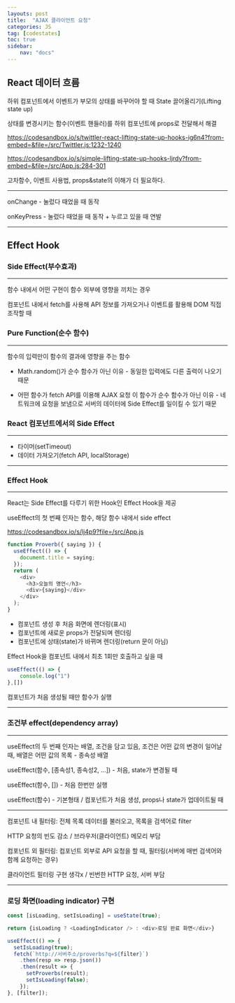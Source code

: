 ```yaml
---
layouts: post
title:  "AJAX 클라이언트 요청"
categories: JS
tag: [codestates]
toc: true
sidebar:
    nav: "docs"
---
```


## React 데이터 흐름

하위 컴포넌트에서 이벤트가 부모의 상태를 바꾸어야 할 때
State 끌어올리기(Lifting state up)

상태를 변경시키는 함수(이벤트 핸들러)를 하위 컴포넌트에 props로 전달해서 해결


<https://codesandbox.io/s/twittler-react-lifting-state-up-hooks-ig6n4?from-embed=&file=/src/Twittler.js:1232-1240>

<https://codesandbox.io/s/simple-lifting-state-up-hooks-ljrdy?from-embed=&file=/src/App.js:284-301>

고차함수, 이벤트 사용법, props&state의 이해가 더 필요하다.

---

onChange - 눌렀다 때었을 때 동작

onKeyPress - 눌렀다 때었을 때 동작 + 누르고 있을 때 연발 

---

## Effect Hook

### Side Effect(부수효과)
---

함수 내에서 어떤 구현이 함수 외부에 영향을 끼치는 경우

컴포넌트 내에서 fetch를 사용해 API 정보를 가져오거나 이벤트를 활용해 DOM 직접 조작할 때

### Pure Function(순수 함수)
---

함수의 입력만이 함수의 결과에 영향을 주는 함수

- Math.random()가 순수 함수가 아닌 이유 - 동일한 입력에도 다른 출력이 나오기 때문

- 어떤 함수가 fetch API를 이용해 AJAX 요청 이 함수가 순수 함수가 아닌 이유 - 네트워크에 요청을 보냄으로 서버의 데이터에 Side Effect를 일이킬 수 있기 때문

### React 컴포넌트에서의 Side Effect
---

- 타이머(setTimeout)
- 데이터 가져오기(fetch API, localStorage)

---

### Effect Hook
---

React는 Side Effect를 다루기 위한 Hook인 Effect Hook을 제공

useEffect의 첫 번째 인자는 함수, 해당 함수 내에서 side effect 

<https://codesandbox.io/s/lj4p9?file=/src/App.js>

```js
function Proverb({ saying }) {
  useEffect(() => {
    document.title = saying;
  });
  return (
    <div>
      <h3>오늘의 명언</h3>
      <div>{saying}</div>
    </div>
  );
}
```

- 컴포넌트 생성 후 처음 화면에 렌더링(표시)
- 컴포넌트에 새로운 props가 전달되며 렌더링
- 컴포넌트에 상태(state)가 바뀌며 렌더링(return 문이 아님)


Effect Hook을 컴포넌트 내에서 최초 1회만 호출하고 싶을 때
```js
useEffect(() => {
	console.log("1")
},[])
```
컴포넌트가 처음 생성될 때만 함수가 실행

---

### 조건부 effect(dependency array)
---

useEffect의 두 번째 인자는 배열, 조건을 담고 있음, 조건은 어떤 값의 변경이 일어날 때, 배열은 어떤 값의 목록 - 종속성 배열

useEffect(함수, [종속성1, 종속성2, ...]) - 처음, state가 변경될 때

useEffect(함수, []) - 처음 한번만 실행

useEffect(함수) - 기본형태 / 컴포넌트가 처음 생성, props나 state가 업데이트될 때

---

컴포넌트 내 필터링: 전체 목록 데이터를 불러오고, 목록을 검색어로 filter

HTTP 요청의 빈도 감소 / 브라우저(클라이언트) 메모리 부담

컴포넌트 외 필터링: 컴포넌트 외부로 API 요청을 할 때, 필터링(서버에 매번 검색어와 함께 요청하는 경우)

클라이언트 필터링 구현 생각x / 빈번한 HTTP 요청, 서버 부담

---

### 로딩 화면(loading indicator) 구현

```js
const [isLoading, setIsLoading] = useState(true);

return {isLoading ? <LoadingIndicator /> : <div>로딩 완료 화면</div>}
```
```js
useEffect(() => {
  setIsLoading(true);
  fetch(`http://서버주소/proverbs?q=${filter}`)
    .then(resp => resp.json())
    .then(result => {
      setProverbs(result);
      setIsLoading(false);
    });
}, [filter]);
```